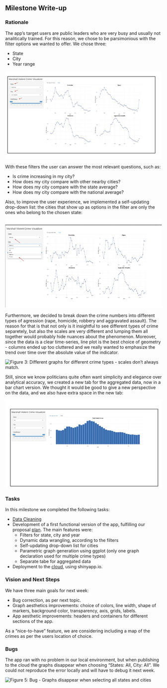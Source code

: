 
## Milestone Write-up

### Rationale

The app’s target users are public leaders who are very busy and usually
not analitically trained. For this reason, we chose to be parsimonious
with the filter options we wanted to offer. We chose three:

  - State
  - City
  - Year range

![**Figure 1: Filters.**](../img/img1.jpg)

With these filters the user can answer the most relevant questions, such
as:

  - Is crime increasing in my city?
  - How does my city compare with other nearby cities?
  - How does my city compare with the state average?
  - How does my city compare with the national average?

Also, to improve the user experience, we implemented a self-updating
drop-down list: the cities that show up as options in the filter are
only the ones who belong to the chosen state:

![**Figure 2: Self-updating drop-down list.**](../img/img2.jpg)

Furthermore, we decided to break down the crime numbers into different
types of agression (rape, homicide, robbery and aggravated assault). The
reason for that is that not only is it insightful to see different types
of crime separetely, but also the scales are very different and lumping
them all together would probably hide nuances about the phenomenon.
Moreover, since the data is a clear time-series, line plot is the best
choice of geometry - columns ended up too cluttered and we really wanted
to emphasize the trend over time over the absolute value of the
indicator.

![**Figure 3: Different graphs for different crime types - scales don’t
always match.**](../img/img3.jpg)

Still, since we know politicians quite often want simplicity and
elegance over analytical accuracy, we created a new tab for the
aggregated data, now in a bar chart version. We thought it would be good
to give a new perspective on the data, and we also have extra space in
the new tab:

![**Figure 4: Aggregated view.**](../img/img4.jpg)

### Tasks

In this milestone we completed the following tasks:

  - [Data Cleaning](script_clean_data.R)
  - Development of a first functional version of the app, fulfilling our
    proposal [plan](README.md). The main features were:
      - Filters for state, city and year
      - Dynamic data wrangling, according to the filters
      - Self-updating drop-down list for cities
      - Parametric graph generation using ggplot (only one graph
        declaration used for multiple crime types)
      - Separate tabe for aggregated data
  - Deployment to the
    [cloud](https://olivia-lin.shinyapps.io/crime_visualizer/), using
    shinyapp.io.

### Vision and Next Steps

We have three main goals for next week:

  - Bug correction, as per next topic.
  - Graph aesthetics improvements: choice of colors, line width, shape
    of markers, background color, transparency, axis, grids, labels.
  - App aesthetic improvements: headers and containers for different
    sections of the app.

As a “nice-to-have” feature, we are considering including a map of the
crimes as per the users location of choice.

### Bugs

The app ran with no problem in our local environment, but when
publishing to the cloud the graphs disappear when choosing “States: All,
City: All”. We could not reproduce the error locally and will have to
debug it next week.

![**Figure 5: Bug - Graphs disappear when selecting all states and
cities**](../img/img5.jpg)
